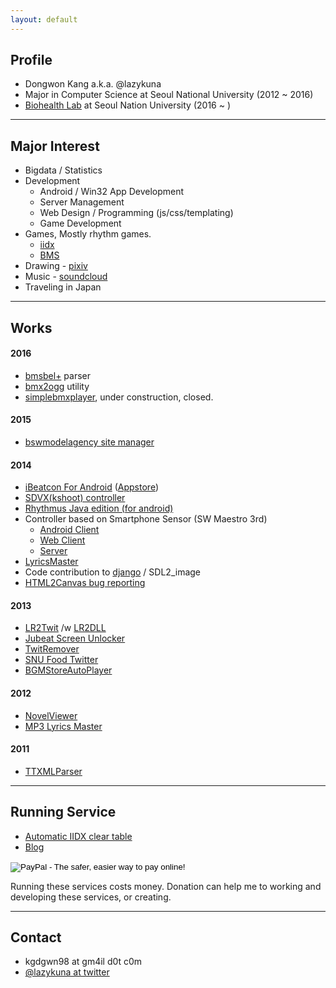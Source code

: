 ```yaml
---
layout: default
---
```



## Profile
* Dongwon Kang a.k.a. @lazykuna
* Major in Computer Science at Seoul National University (2012 ~ 2016)
* [Biohealth Lab](http://biohealth.snu.ac.kr/members/dongwon_kang.html) at Seoul Nation University (2016 ~ )

---

## Major Interest
* Bigdata / Statistics
* Development
  - Android / Win32 App Development
  - Server Management
  - Web Design / Programming (js/css/templating)
  - Game Development
* Games, Mostly rhythm games.
  - [iidx](http://iidx.me/kuna)
  - [BMS](http://stairway.sakura.ne.jp/bms/LunaticRave2/?contents=player&page=31478)
* Drawing - [pixiv](http://pixiv.com/kgdgwn98)
* Music - [soundcloud](http://soundcloud.com/kgdgwn98)
* Traveling in Japan

---

## Works

#### 2016

- [bmsbel+](https://github.com/kuna/bmsbelplus) parser
- [bmx2ogg](https://github.com/kuna/bmx2ogg) utility
- [simplebmxplayer](https://github.com/kuna/simplebmxplayer), under construction, closed.

#### 2015

- [bswmodelagency site manager](http://www.bswmodelagency.com/)

#### 2014

- [iBeatcon For Android](https://github.com/kuna/iBeatConAndroid) ([Appstore](https://t.co/CyEK0kf5ff))
- [SDVX(kshoot) controller](https://github.com/kuna/KShootController)
- [Rhythmus Java edition (for android)](https://github.com/kuna/Rhythmus_java)
- Controller based on Smartphone Sensor (SW Maestro 3rd)
  - [Android Client](https://github.com/kuna/game_controller_client)
  - [Web Client](https://github.com/kuna/controller_client_web)
  - [Server](https://github.com/kuna/controller_server)
- [LyricsMaster](https://github.com/kuna/LyricsMaster)
- Code contribution to [django](https://github.com/django/django/pull/5903) / SDL2_image
- [HTML2Canvas bug reporting](https://github.com/niklasvh/html2canvas/issues/581)

#### 2013

- [LR2Twit](https://github.com/kuna/LR2Twit) /w [LR2DLL](https://github.com/kuna/game_controller_client)
- [Jubeat Screen Unlocker](https://github.com/kuna/LR2Twit)
- [TwitRemover](https://github.com/kuna/TweetRemover)
- [SNU Food Twitter](https://github.com/kuna/SNUFood_Twitter)
- [BGMStoreAutoPlayer](https://github.com/kuna/BGMStoreAutoPlayer)

#### 2012

- [NovelViewer](https://github.com/kuna/NovelViewer)
- [MP3 Lyrics Master](http://kuna.wo.tc/1245)

#### 2011

- [TTXMLParser](http://kuna.wo.tc/1092)

---

## Running Service
* [Automatic IIDX clear table](http://iidx.insane.pe.kr)
* [Blog](http://blog.insane.pe.kr)

<form action="https://www.paypal.com/cgi-bin/webscr" method="post" target="_top">
<input type="hidden" name="cmd" value="_s-xclick">
<input type="hidden" name="hosted_button_id" value="JJYXVGF6FJ2DC">
<input type="image" src="https://www.paypalobjects.com/en_US/i/btn/btn_donateCC_LG.gif" border="0" name="submit" alt="PayPal - The safer, easier way to pay online!">
<img alt="" border="0" src="https://www.paypalobjects.com/ko_KR/i/scr/pixel.gif" width="1" height="1">
</form>

Running these services costs money. Donation can help me to working and developing these services, or creating.

---

## Contact
* kgdgwn98 at gm4il d0t c0m
* [@lazykuna at twitter](http://twitter.com/lazykuna)

